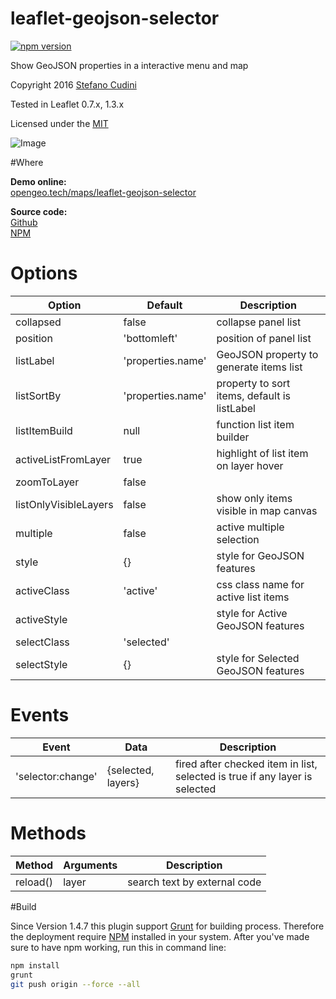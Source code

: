# leaflet-geojson-selector

[![npm version](https://badge.fury.io/js/leaflet-geojson-selector.svg)](http://badge.fury.io/js/leaflet-geojson-selector)

Show GeoJSON properties in a interactive menu and map

Copyright 2016 [Stefano Cudini](https://opengeo.tech/stefano-cudini/)

Tested in Leaflet 0.7.x, 1.3.x

Licensed under the [MIT](https://opensource.org/licenses/MIT)

![Image](https://raw.githubusercontent.com/stefanocudini/leaflet-geojson-selector/master/images/leaflet-geojson-selector.jpg)

#Where

**Demo online:**  
[opengeo.tech/maps/leaflet-geojson-selector](https://opengeo.tech/maps/leaflet-geojson-selector/)

**Source code:**  
[Github](https://github.com/stefanocudini/leaflet-geojson-selector)  
[NPM](https://npmjs.org/package/leaflet-geojson-selector)


# Options
| Option	            | Default           | Description                               |
| --------------------- | ----------------- | ----------------------------------------- |
| collapsed		        | false			    | collapse panel list                       |
| position		        | 'bottomleft'	    | position of panel list                    |
| listLabel		        | 'properties.name' | GeoJSON property to generate items list   |
| listSortBy	        | 'properties.name' | property to sort items, default is listLabel |
| listItemBuild	        | null              | function list item builder                |
| activeListFromLayer   | true		        | highlight of list item on layer hover     |
| zoomToLayer		    | false             |                                           |
| listOnlyVisibleLayers | false             | show only items visible in map canvas     |
| multiple			    | false             | active multiple selection                 |
| style			        | {}                | style for GeoJSON features                |
| activeClass			| 'active'          | css class name for active list items      |
| activeStyle			|				    | style for Active GeoJSON features         |
| selectClass			| 'selected'        |                                           |
| selectStyle			| {}                | style for Selected GeoJSON features       |

# Events
| Event			         | Data			          | Description                               |
| ---------------------- | ---------------------- | ----------------------------------------- |
| 'selector:change'      | {selected, layers}     | fired after checked item in list, selected is true if any layer is selected |

# Methods
| Method		| Arguments		 | Description                  |
| ------------- | -------------- | ---------------------------- |
| reload()	    | layer	         | search text by external code |


#Build

Since Version 1.4.7 this plugin support [Grunt](https://gruntjs.com/) for building process.
Therefore the deployment require [NPM](https://npmjs.org/) installed in your system.
After you've made sure to have npm working, run this in command line:
```bash
npm install
grunt
git push origin --force --all

